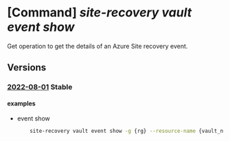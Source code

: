 # [Command] _site-recovery vault event show_

Get operation to get the details of an Azure Site recovery event.

## Versions

### [2022-08-01](/Resources/mgmt-plane/L3N1YnNjcmlwdGlvbnMve30vcmVzb3VyY2Vncm91cHMve30vcHJvdmlkZXJzL21pY3Jvc29mdC5yZWNvdmVyeXNlcnZpY2VzL3ZhdWx0cy97fS9yZXBsaWNhdGlvbmV2ZW50cy97fQ==/2022-08-01.xml) **Stable**

<!-- mgmt-plane /subscriptions/{}/resourcegroups/{}/providers/microsoft.recoveryservices/vaults/{}/replicationevents/{} 2022-08-01 -->

#### examples

- event show
    ```bash
        site-recovery vault event show -g {rg} --resource-name {vault_name} -n {event_name}
    ```
